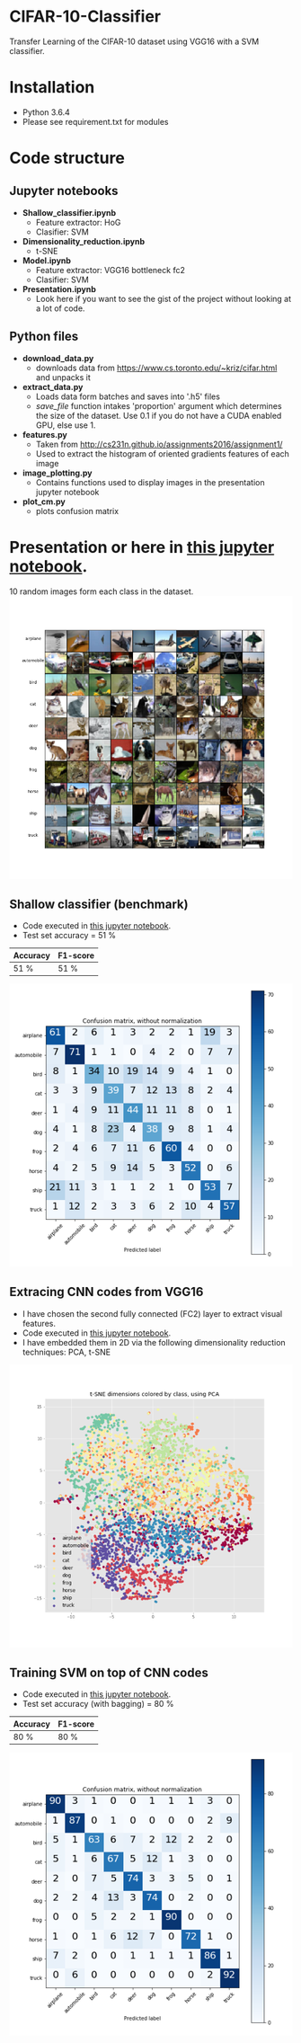 # CIFAR-10-Classifier



Transfer Learning of the CIFAR-10 dataset using VGG16 with a SVM classifier.

# Installation

- Python 3.6.4
- Please see requirement.txt for modules

# Code structure

## Jupyter notebooks
- **Shallow_classifier.ipynb**
  - Feature extractor: HoG
  - Clasifier: SVM
- **Dimensionality_reduction.ipynb**
  - t-SNE
- **Model.ipynb**
  - Feature extractor: VGG16 bottleneck fc2
  - Clasifier: SVM
- **Presentation.ipynb**
  - Look here if you want to see the gist of the project without looking at a lot of code.

## Python files
- **download_data.py**
  - downloads data from https://www.cs.toronto.edu/~kriz/cifar.html and unpacks it
- **extract_data.py**
  - Loads data form batches and saves into '.h5' files
  - *save_file* function intakes 'proportion' argument which determines the size of the dataset. Use 0.1 if you do not have a CUDA enabled GPU, else use 1.
- **features.py**
  - Taken from http://cs231n.github.io/assignments2016/assignment1/
  - Used to extract the histogram of oriented gradients features of each image
- **image_plotting.py**
  - Contains functions used to display images in the presentation jupyter notebook
- **plot_cm.py**
  - plots confusion matrix


# Presentation or here in [this jupyter notebook](presentation.ipynb).
10 random images form each class in the dataset.
![](presentation_images/10.png)

## Shallow classifier (benchmark)
- Code executed in [this jupyter notebook](Shallow_classifier.ipynb).
- Test set accuracy = 51 %

| Accuracy | F1-score |
| --- | --- |
| 51 % | 51 % |


![](presentation_images/shallow_test.png)

## Extracing CNN codes from VGG16
- I have chosen the second fully connected (FC2) layer to extract visual features.
- Code executed in [this jupyter notebook](Dimensionality_reduction.ipynb).
- I have embedded them in 2D via the following dimensionality reduction techniques: PCA, t-SNE

![](presentation_images/t-snetraining.png)

## Training SVM on top of CNN codes
- Code executed in [this jupyter notebook](Model.ipynb).
- Test set accuracy (with bagging) = 80 %

| Accuracy | F1-score |
| --- | --- |
| 80 % | 80 % |

![](presentation_images/cnn_svm.png)
